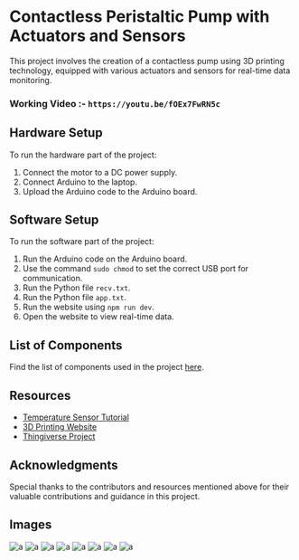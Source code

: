 # Contactless Peristaltic Pump with Actuators and Sensors

This project involves the creation of a contactless pump using 3D printing technology, equipped with various actuators and sensors for real-time data monitoring.

### Working Video :- `https://youtu.be/fOEx7FwRN5c`

## Hardware Setup
To run the hardware part of the project:
1. Connect the motor to a DC power supply.
2. Connect Arduino to the laptop.
3. Upload the Arduino code to the Arduino board.

## Software Setup
To run the software part of the project:
1. Run the Arduino code on the Arduino board.
2. Use the command `sudo chmod` to set the correct USB port for communication.
3. Run the Python file `recv.txt`.
4. Run the Python file `app.txt`.
5. Run the website using `npm run dev`.
6. Open the website to view real-time data.

## List of Components
Find the list of components used in the project [here](https://docs.google.com/spreadsheets/d/1FXbp_Jz6Jm2FK_gVgg1jhPcFKtX3gmnpA_2Eg3physU/edit#gid=0).

## Resources
- [Temperature Sensor Tutorial](https://lastminuteengineers.com/ds18b20-arduino-tutorial/)
- [3D Printing Website](https://www.instructables.com/DIY-Peristaltic-Pump/)
- [Thingiverse Project](https://www.thingiverse.com/thing:5866453)

## Acknowledgments
Special thanks to the contributors and resources mentioned above for their valuable contributions and guidance in this project.


## Images 
![a](./Photos/WhatsApp%20Image%202023-11-17%20at%2011.01.48%20PM.jpeg)
![a](./Photos/WhatsApp%20Image%202023-11-17%20at%208.42.38%20PM.jpeg)
![a](./Photos/WhatsApp%20Image%202023-11-18%20at%201.10.07%20AM%20(1).jpeg)
![a](./Photos/WhatsApp%20Image%202023-11-18%20at%201.10.07%20AM.jpeg)
![a](./Photos/WhatsApp%20Image%202023-12-02%20at%203.43.17%20AM.jpeg)
![a](./Photos/WhatsApp%20Image%202023-12-02%20at%203.43.20%20AM.jpeg)
![a](./Photos/WhatsApp%20Image%202023-12-02%20at%205.24.02%20PM.jpeg)
![a](./Photos/WhatsApp%20Image%202023-12-02%20at%205.24.02%20PM%20(1).jpeg)